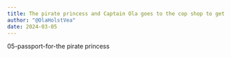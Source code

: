 ```yaml
---
title: The pirate princess and Captain Ola goes to the cop shop to get a new passport
author: "@OlaHolstVea"
date: 2024-03-05
---
```




05-passport-for-the pirate princess

